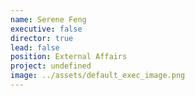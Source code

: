 ```yaml
---
name: Serene Feng
executive: false
director: true
lead: false
position: External Affairs
project: undefined
image: ../assets/default_exec_image.png
---
```


